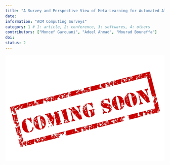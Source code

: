 ```yaml
---
title: "A Survey and Perspective View of Meta-Learning for Automated Algorithms Selection and Parametrization"
date:  
information: "ACM Computing Surveys"
category: 1 # 1: article, 2: conference, 3: softwares, 4: others
contributors: ["Moncef Garouani", "Adeel Ahmad", "Mourad Bouneffa"]
doi: 
status: 2
---
```


<a href="" target="_blank"><img src="soon.png" /></a>